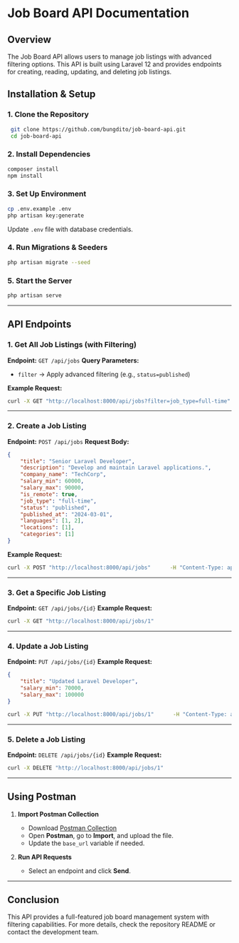 # Job Board API Documentation

## Overview

The Job Board API allows users to manage job listings with advanced filtering options. This API is built using Laravel 12 and provides endpoints for creating, reading, updating, and deleting job listings.

## Installation & Setup

### 1. Clone the Repository

```bash
 git clone https://github.com/bungdito/job-board-api.git
 cd job-board-api
```

### 2. Install Dependencies

```bash
composer install
npm install
```

### 3. Set Up Environment

```bash
cp .env.example .env
php artisan key:generate
```

Update `.env` file with database credentials.

### 4. Run Migrations & Seeders

```bash
php artisan migrate --seed
```

### 5. Start the Server

```bash
php artisan serve
```

---

## API Endpoints

### 1. Get All Job Listings (with Filtering)

**Endpoint:** `GET /api/jobs`
**Query Parameters:**

- `filter` → Apply advanced filtering (e.g., `status=published`)

**Example Request:**

```bash
curl -X GET "http://localhost:8000/api/jobs?filter=job_type=full-time"
```

---

### 2. Create a Job Listing

**Endpoint:** `POST /api/jobs`
**Request Body:**

```json
{
    "title": "Senior Laravel Developer",
    "description": "Develop and maintain Laravel applications.",
    "company_name": "TechCorp",
    "salary_min": 60000,
    "salary_max": 90000,
    "is_remote": true,
    "job_type": "full-time",
    "status": "published",
    "published_at": "2024-03-01",
    "languages": [1, 2],
    "locations": [1],
    "categories": [1]
}
```

**Example Request:**

```bash
curl -X POST "http://localhost:8000/api/jobs"      -H "Content-Type: application/json"      -d @job_data.json
```

---

### 3. Get a Specific Job Listing

**Endpoint:** `GET /api/jobs/{id}`
**Example Request:**

```bash
curl -X GET "http://localhost:8000/api/jobs/1"
```

---

### 4. Update a Job Listing

**Endpoint:** `PUT /api/jobs/{id}`
**Example Request:**

```json
{
    "title": "Updated Laravel Developer",
    "salary_min": 70000,
    "salary_max": 100000
}
```

```bash
curl -X PUT "http://localhost:8000/api/jobs/1"      -H "Content-Type: application/json"      -d @update_job.json
```

---

### 5. Delete a Job Listing

**Endpoint:** `DELETE /api/jobs/{id}`
**Example Request:**

```bash
curl -X DELETE "http://localhost:8000/api/jobs/1"
```

---

## Using Postman

1. **Import Postman Collection**

   - Download [Postman Collection](sandbox:/mnt/data/JobBoardAPI.postman_collection.json)
   - Open **Postman**, go to **Import**, and upload the file.
   - Update the `base_url` variable if needed.

2. **Run API Requests**

   - Select an endpoint and click **Send**.

---

## Conclusion

This API provides a full-featured job board management system with filtering capabilities. For more details, check the repository README or contact the development team.
